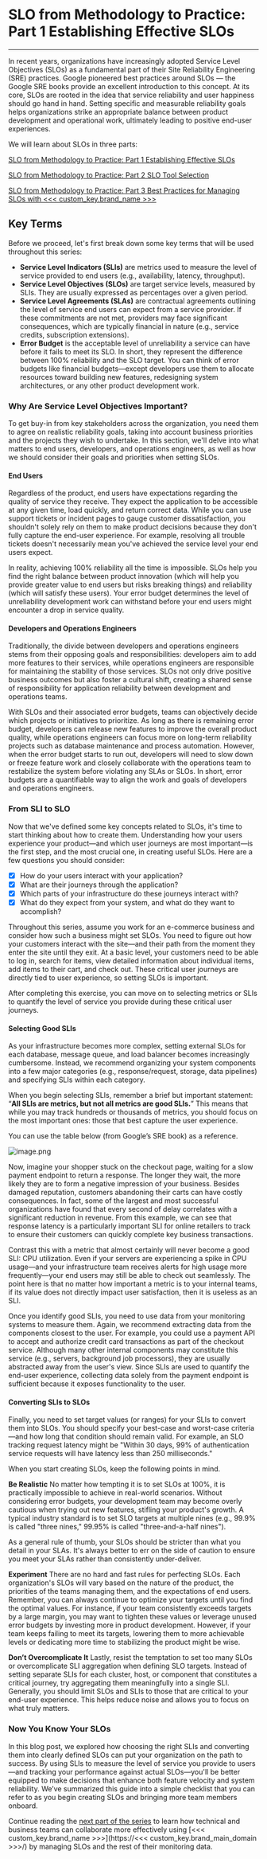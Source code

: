 # SLO from Methodology to Practice: Part 1 Establishing Effective SLOs

---

In recent years, organizations have increasingly adopted Service Level Objectives (SLOs) as a fundamental part of their Site Reliability Engineering (SRE) practices. Google pioneered best practices around SLOs — the Google SRE books provide an excellent introduction to this concept. At its core, SLOs are rooted in the idea that service reliability and user happiness should go hand in hand. Setting specific and measurable reliability goals helps organizations strike an appropriate balance between product development and operational work, ultimately leading to positive end-user experiences.

We will learn about SLOs in three parts:

[SLO from Methodology to Practice: Part 1 Establishing Effective SLOs](slo-part1.md)

[SLO from Methodology to Practice: Part 2 SLO Tool Selection](slo-part2.md)

[SLO from Methodology to Practice: Part 3 Best Practices for Managing SLOs with <<< custom_key.brand_name >>>](slo-part3.md)

## Key Terms
Before we proceed, let's first break down some key terms that will be used throughout this series:

- **Service Level Indicators (SLIs)** are metrics used to measure the level of service provided to end users (e.g., availability, latency, throughput).
- **Service Level Objectives (SLOs)** are target service levels, measured by SLIs. They are usually expressed as percentages over a given period.
- **Service Level Agreements (SLAs)** are contractual agreements outlining the level of service end users can expect from a service provider. If these commitments are not met, providers may face significant consequences, which are typically financial in nature (e.g., service credits, subscription extensions).
- **Error Budget** is the acceptable level of unreliability a service can have before it fails to meet its SLO. In short, they represent the difference between 100% reliability and the SLO target. You can think of error budgets like financial budgets—except developers use them to allocate resources toward building new features, redesigning system architectures, or any other product development work.

### Why Are Service Level Objectives Important?
To get buy-in from key stakeholders across the organization, you need them to agree on realistic reliability goals, taking into account business priorities and the projects they wish to undertake. In this section, we'll delve into what matters to end users, developers, and operations engineers, as well as how we should consider their goals and priorities when setting SLOs.

#### End Users
Regardless of the product, end users have expectations regarding the quality of service they receive. They expect the application to be accessible at any given time, load quickly, and return correct data. While you can use support tickets or incident pages to gauge customer dissatisfaction, you shouldn't solely rely on them to make product decisions because they don't fully capture the end-user experience. For example, resolving all trouble tickets doesn't necessarily mean you've achieved the service level your end users expect.

In reality, achieving 100% reliability all the time is impossible. SLOs help you find the right balance between product innovation (which will help you provide greater value to end users but risks breaking things) and reliability (which will satisfy these users). Your error budget determines the level of unreliability development work can withstand before your end users might encounter a drop in service quality.

#### Developers and Operations Engineers
Traditionally, the divide between developers and operations engineers stems from their opposing goals and responsibilities: developers aim to add more features to their services, while operations engineers are responsible for maintaining the stability of those services. SLOs not only drive positive business outcomes but also foster a cultural shift, creating a shared sense of responsibility for application reliability between development and operations teams.

With SLOs and their associated error budgets, teams can objectively decide which projects or initiatives to prioritize. As long as there is remaining error budget, developers can release new features to improve the overall product quality, while operations engineers can focus more on long-term reliability projects such as database maintenance and process automation. However, when the error budget starts to run out, developers will need to slow down or freeze feature work and closely collaborate with the operations team to restabilize the system before violating any SLAs or SLOs. In short, error budgets are a quantifiable way to align the work and goals of developers and operations engineers.


### From SLI to SLO

Now that we've defined some key concepts related to SLOs, it's time to start thinking about how to create them. Understanding how your users experience your product—and which user journeys are most important—is the first step, and the most crucial one, in creating useful SLOs. Here are a few questions you should consider:

- [x] How do your users interact with your application?
- [x] What are their journeys through the application?
- [x] Which parts of your infrastructure do these journeys interact with?
- [x] What do they expect from your system, and what do they want to accomplish?

Throughout this series, assume you work for an e-commerce business and consider how such a business might set SLOs. You need to figure out how your customers interact with the site—and their path from the moment they enter the site until they exit. At a basic level, your customers need to be able to log in, search for items, view detailed information about individual items, add items to their cart, and check out. These critical user journeys are directly tied to user experience, so setting SLOs is important.

After completing this exercise, you can move on to selecting metrics or SLIs to quantify the level of service you provide during these critical user journeys.

#### Selecting Good SLIs
As your infrastructure becomes more complex, setting external SLOs for each database, message queue, and load balancer becomes increasingly cumbersome. Instead, we recommend organizing your system components into a few major categories (e.g., response/request, storage, data pipelines) and specifying SLIs within each category.

When you begin selecting SLIs, remember a brief but important statement: “**All SLIs are metrics, but not all metrics are good SLIs.**” This means that while you may track hundreds or thousands of metrics, you should focus on the most important ones: those that best capture the user experience.

You can use the table below (from Google’s SRE book) as a reference.

![image.png](../images/opentelemetry-observable-1.png)

Now, imagine your shopper stuck on the checkout page, waiting for a slow payment endpoint to return a response. The longer they wait, the more likely they are to form a negative impression of your business. Besides damaged reputation, customers abandoning their carts can have costly consequences. In fact, some of the largest and most successful organizations have found that every second of delay correlates with a significant reduction in revenue. From this example, we can see that response latency is a particularly important SLI for online retailers to track to ensure their customers can quickly complete key business transactions.

Contrast this with a metric that almost certainly will never become a good SLI: CPU utilization. Even if your servers are experiencing a spike in CPU usage—and your infrastructure team receives alerts for high usage more frequently—your end users may still be able to check out seamlessly. The point here is that no matter how important a metric is to your internal teams, if its value does not directly impact user satisfaction, then it is useless as an SLI.

Once you identify good SLIs, you need to use data from your monitoring systems to measure them. Again, we recommend extracting data from the components closest to the user. For example, you could use a payment API to accept and authorize credit card transactions as part of the checkout service. Although many other internal components may constitute this service (e.g., servers, background job processors), they are usually abstracted away from the user's view. Since SLIs are used to quantify the end-user experience, collecting data solely from the payment endpoint is sufficient because it exposes functionality to the user.

#### Converting SLIs to SLOs
Finally, you need to set target values (or ranges) for your SLIs to convert them into SLOs. You should specify your best-case and worst-case criteria—and how long that condition should remain valid. For example, an SLO tracking request latency might be "Within 30 days, 99% of authentication service requests will have latency less than 250 milliseconds."

When you start creating SLOs, keep the following points in mind.

**Be Realistic**
No matter how tempting it is to set SLOs at 100%, it is practically impossible to achieve in real-world scenarios. Without considering error budgets, your development team may become overly cautious when trying out new features, stifling your product's growth. A typical industry standard is to set SLO targets at multiple nines (e.g., 99.9% is called "three nines," 99.95% is called "three-and-a-half nines").

As a general rule of thumb, your SLOs should be stricter than what you detail in your SLAs. It's always better to err on the side of caution to ensure you meet your SLAs rather than consistently under-deliver.

**Experiment**
There are no hard and fast rules for perfecting SLOs. Each organization's SLOs will vary based on the nature of the product, the priorities of the teams managing them, and the expectations of end users. Remember, you can always continue to optimize your targets until you find the optimal values. For instance, if your team consistently exceeds targets by a large margin, you may want to tighten these values or leverage unused error budgets by investing more in product development. However, if your team keeps failing to meet its targets, lowering them to more achievable levels or dedicating more time to stabilizing the product might be wise.

**Don’t Overcomplicate It**
Lastly, resist the temptation to set too many SLOs or overcomplicate SLI aggregation when defining SLO targets. Instead of setting separate SLIs for each cluster, host, or component that constitutes a critical journey, try aggregating them meaningfully into a single SLI. Generally, you should limit SLOs and SLIs to those that are critical to your end-user experience. This helps reduce noise and allows you to focus on what truly matters.

### Now You Know Your SLOs
In this blog post, we explored how choosing the right SLIs and converting them into clearly defined SLOs can put your organization on the path to success. By using SLIs to measure the level of service you provide to users—and tracking your performance against actual SLOs—you'll be better equipped to make decisions that enhance both feature velocity and system reliability. We’ve summarized this guide into a simple checklist that you can refer to as you begin creating SLOs and bringing more team members onboard.

Continue reading the [next part of the series](slo-part2.md) to learn how technical and business teams can collaborate more effectively using [<<< custom_key.brand_name >>>](https://<<< custom_key.brand_main_domain >>>/) by managing SLOs and the rest of their monitoring data.